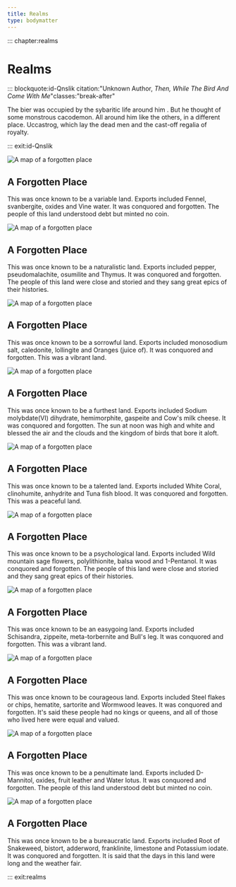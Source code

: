 ```yaml
---
title: Realms
type: bodymatter
---
```


::: chapter:realms
# Realms

 

::: blockquote:id-Qnslik citation:"Unknown Author, *Then, While The Bird And Come With Me*"classes:"break-after"

The bier was occupied by the sybaritic life around him . But he thought of some monstrous cacodemon. 
All around him like the others, in a different place. 
Uccastrog, which lay the dead men and the cast-off regalia of royalty. 

::: exit:id-Qnslik


 
<img src="../images/maps/test-8.svg" alt="A map of a forgotten place"/>

## A Forgotten Place

This was once known to be a variable land. Exports included Fennel, svanbergite, oxides and Vine water. It was conquored and forgotten.
The people of this land understood debt but minted no coin.



 
<img src="../images/maps/test-8.svg" alt="A map of a forgotten place"/>

## A Forgotten Place

This was once known to be a naturalistic land. Exports included pepper, pseudomalachite, osumilite and Thymus. It was conquored and forgotten.
The people of this land were close and storied and they sang great epics of their histories. 



 
<img src="../images/maps/test-1.svg" alt="A map of a forgotten place"/>

## A Forgotten Place

This was once known to be a sorrowful land. Exports included monosodium salt, caledonite, lollingite and Oranges (juice of). It was conquored and forgotten.
This was a vibrant land.



 
<img src="../images/maps/test-1.svg" alt="A map of a forgotten place"/>

## A Forgotten Place

This was once known to be a furthest land. Exports included Sodium molybdate(VI) dihydrate, hemimorphite, gaspeite and Cow's milk cheese. It was conquored and forgotten.
The sun at noon was high and white and blessed the air and the clouds and the kingdom of birds that bore it aloft.



 
<img src="../images/maps/test-8.svg" alt="A map of a forgotten place"/>

## A Forgotten Place

This was once known to be a talented land. Exports included White Coral, clinohumite, anhydrite and Tuna fish blood. It was conquored and forgotten.
This was a peaceful land.



 
<img src="../images/maps/test-4.svg" alt="A map of a forgotten place"/>

## A Forgotten Place

This was once known to be a psychological land. Exports included Wild mountain sage flowers, polylithionite, balsa wood and 1-Pentanol. It was conquored and forgotten.
The people of this land were close and storied and they sang great epics of their histories. 



 
<img src="../images/maps/test-3.svg" alt="A map of a forgotten place"/>

## A Forgotten Place

This was once known to be an easygoing land. Exports included Schisandra, zippeite, meta-torbernite and Bull's leg. It was conquored and forgotten.
This was a vibrant land.



 
<img src="../images/maps/test-5.svg" alt="A map of a forgotten place"/>

## A Forgotten Place

This was once known to be courageous land. Exports included Steel flakes or chips, hematite, sartorite and Wormwood leaves. It was conquored and forgotten.
It's said these people had no kings or queens, and all of those who lived here were equal and valued.



 
<img src="../images/maps/test-1.svg" alt="A map of a forgotten place"/>

## A Forgotten Place

This was once known to be a penultimate land. Exports included D-Mannitol, oxides, fruit leather and Water lotus. It was conquored and forgotten.
The people of this land understood debt but minted no coin.



 
<img src="../images/maps/test-8.svg" alt="A map of a forgotten place"/>

## A Forgotten Place

This was once known to be a bureaucratic land. Exports included Root of Snakeweed, bistort, adderword, franklinite, limestone and Potassium iodate. It was conquored and forgotten.
It is said that the days in this land were long and the weather fair.



::: exit:realms

